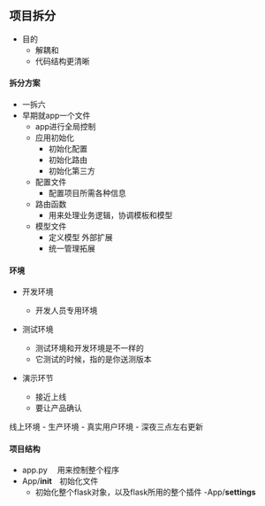 ## 项目拆分
- 目的
    - 解耦和
    - 代码结构更清晰

#### 拆分方案
- 一拆六
- 早期就app一个文件
    - app进行全局控制
    - 应用初始化
        - 初始化配置
        - 初始化路由
        - 初始化第三方
    - 配置文件
        - 配置项目所需各种信息
    - 路由函数
        - 用来处理业务逻辑，协调模板和模型
    - 模型文件
        - 定义模型
    外部扩展
        - 统一管理拓展

#### 环境
- 开发环境
    - 开发人员专用环境

- 测试环境
    - 测试环境和开发环境是不一样的
    - 它测试的时候，指的是你送测版本

- 演示环节
    - 接近上线
    - 要让产品确认

线上环境
    - 生产环境
    - 真实用户环境
    - 深夜三点左右更新

#### 项目结构
- app.py &ensp;&ensp;用来控制整个程序
- App/__init__&ensp;&ensp;初始化文件
    - 初始化整个flask对象，以及flask所用的整个插件
-App/__settings__